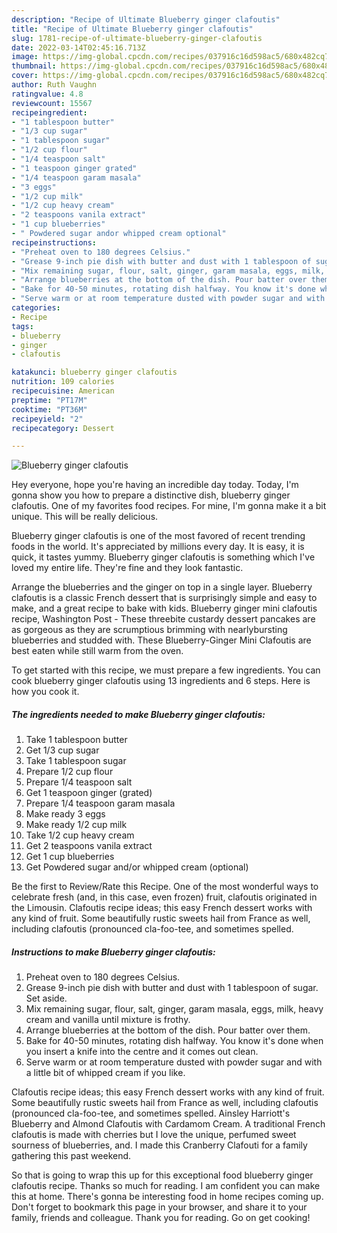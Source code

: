 ```yaml
---
description: "Recipe of Ultimate Blueberry ginger clafoutis"
title: "Recipe of Ultimate Blueberry ginger clafoutis"
slug: 1781-recipe-of-ultimate-blueberry-ginger-clafoutis
date: 2022-03-14T02:45:16.713Z
image: https://img-global.cpcdn.com/recipes/037916c16d598ac5/680x482cq70/blueberry-ginger-clafoutis-recipe-main-photo.jpg
thumbnail: https://img-global.cpcdn.com/recipes/037916c16d598ac5/680x482cq70/blueberry-ginger-clafoutis-recipe-main-photo.jpg
cover: https://img-global.cpcdn.com/recipes/037916c16d598ac5/680x482cq70/blueberry-ginger-clafoutis-recipe-main-photo.jpg
author: Ruth Vaughn
ratingvalue: 4.8
reviewcount: 15567
recipeingredient:
- "1 tablespoon butter"
- "1/3 cup sugar"
- "1 tablespoon sugar"
- "1/2 cup flour"
- "1/4 teaspoon salt"
- "1 teaspoon ginger grated"
- "1/4 teaspoon garam masala"
- "3 eggs"
- "1/2 cup milk"
- "1/2 cup heavy cream"
- "2 teaspoons vanila extract"
- "1 cup blueberries"
- " Powdered sugar andor whipped cream optional"
recipeinstructions:
- "Preheat oven to 180 degrees Celsius."
- "Grease 9-inch pie dish with butter and dust with 1 tablespoon of sugar. Set aside."
- "Mix remaining sugar, flour, salt, ginger, garam masala, eggs, milk, heavy cream and vanilla until mixture is frothy."
- "Arrange blueberries at the bottom of the dish. Pour batter over them."
- "Bake for 40-50 minutes, rotating dish halfway. You know it's done when you insert a knife into the centre and it comes out clean."
- "Serve warm or at room temperature dusted with powder sugar and with a little bit of whipped cream if you like."
categories:
- Recipe
tags:
- blueberry
- ginger
- clafoutis

katakunci: blueberry ginger clafoutis 
nutrition: 109 calories
recipecuisine: American
preptime: "PT17M"
cooktime: "PT36M"
recipeyield: "2"
recipecategory: Dessert

---
```



![Blueberry ginger clafoutis](https://img-global.cpcdn.com/recipes/037916c16d598ac5/680x482cq70/blueberry-ginger-clafoutis-recipe-main-photo.jpg)

Hey everyone, hope you're having an incredible day today. Today, I'm gonna show you how to prepare a distinctive dish, blueberry ginger clafoutis. One of my favorites food recipes. For mine, I'm gonna make it a bit unique. This will be really delicious.

Blueberry ginger clafoutis is one of the most favored of recent trending foods in the world. It's appreciated by millions every day. It is easy, it is quick, it tastes yummy. Blueberry ginger clafoutis is something which I've loved my entire life. They're fine and they look fantastic.

Arrange the blueberries and the ginger on top in a single layer. Blueberry clafoutis is a classic French dessert that is surprisingly simple and easy to make, and a great recipe to bake with kids. Blueberry ginger mini clafoutis recipe, Washington Post - These threebite custardy dessert pancakes are as gorgeous as they are scrumptious brimming with nearlybursting blueberries and studded with. These Blueberry-Ginger Mini Clafoutis are best eaten while still warm from the oven.


To get started with this recipe, we must prepare a few ingredients. You can cook blueberry ginger clafoutis using 13 ingredients and 6 steps. Here is how you cook it.

<!--inarticleads1-->

##### The ingredients needed to make Blueberry ginger clafoutis:

1. Take 1 tablespoon butter
1. Get 1/3 cup sugar
1. Take 1 tablespoon sugar
1. Prepare 1/2 cup flour
1. Prepare 1/4 teaspoon salt
1. Get 1 teaspoon ginger (grated)
1. Prepare 1/4 teaspoon garam masala
1. Make ready 3 eggs
1. Make ready 1/2 cup milk
1. Take 1/2 cup heavy cream
1. Get 2 teaspoons vanila extract
1. Get 1 cup blueberries
1. Get  Powdered sugar and/or whipped cream (optional)


Be the first to Review/Rate this Recipe. One of the most wonderful ways to celebrate fresh (and, in this case, even frozen) fruit, clafoutis originated in the Limousin. Clafoutis recipe ideas; this easy French dessert works with any kind of fruit. Some beautifully rustic sweets hail from France as well, including clafoutis (pronounced cla-foo-tee, and sometimes spelled. 

<!--inarticleads2-->

##### Instructions to make Blueberry ginger clafoutis:

1. Preheat oven to 180 degrees Celsius.
1. Grease 9-inch pie dish with butter and dust with 1 tablespoon of sugar. Set aside.
1. Mix remaining sugar, flour, salt, ginger, garam masala, eggs, milk, heavy cream and vanilla until mixture is frothy.
1. Arrange blueberries at the bottom of the dish. Pour batter over them.
1. Bake for 40-50 minutes, rotating dish halfway. You know it's done when you insert a knife into the centre and it comes out clean.
1. Serve warm or at room temperature dusted with powder sugar and with a little bit of whipped cream if you like.


Clafoutis recipe ideas; this easy French dessert works with any kind of fruit. Some beautifully rustic sweets hail from France as well, including clafoutis (pronounced cla-foo-tee, and sometimes spelled. Ainsley Harriott's Blueberry and Almond Clafoutis with Cardamom Cream. A traditional French clafoutis is made with cherries but I love the unique, perfumed sweet sourness of blueberries, and. I made this Cranberry Clafouti for a family gathering this past weekend. 

So that is going to wrap this up for this exceptional food blueberry ginger clafoutis recipe. Thanks so much for reading. I am confident you can make this at home. There's gonna be interesting food in home recipes coming up. Don't forget to bookmark this page in your browser, and share it to your family, friends and colleague. Thank you for reading. Go on get cooking!
